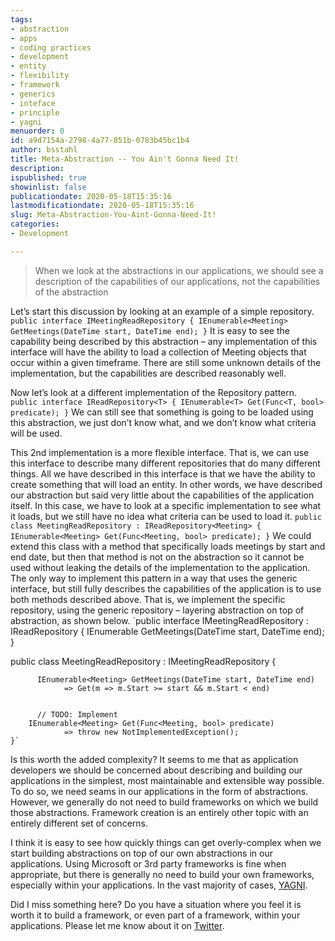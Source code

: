 ```yaml
---
tags:
- abstraction
- apps
- coding practices
- development
- entity
- flexibility
- framework
- generics
- inteface
- principle
- yagni
menuorder: 0
id: a9d7154a-2798-4a77-851b-0783b45bc1b4
author: bsstahl
title: Meta-Abstraction -- You Ain't Gonna Need It!
description: 
ispublished: true
showinlist: false
publicationdate: 2020-05-18T15:35:16
lastmodificationdate: 2020-05-18T15:35:16
slug: Meta-Abstraction-You-Aint-Gonna-Need-It!
categories:
- Development

---
```



> When we look at the abstractions in our applications, we should see a description of the capabilities of our applications, not the capabilities of the abstraction


Let’s start this discussion by looking at an example of a simple repository.
 `public interface IMeetingReadRepository
    {
        IEnumerable<Meeting> GetMeetings(DateTime start, DateTime end);
    }`
It is easy to see the capability being described by this abstraction – any implementation of this interface will have the ability to load a collection of Meeting objects that occur within a given timeframe. There are still some unknown details of the implementation, but the capabilities are described reasonably well.

Now let’s look at a different implementation of the Repository pattern.
`public interface IReadRepository<T>
    {
        IEnumerable<T> Get(Func<T, bool> predicate);
    }`
We can still see that something is going to be loaded using this abstraction, we just don’t know what, and we don’t know what criteria will be used.

This 2nd implementation is a more flexible interface. That is, we can use this interface to describe many different repositories that do many different things. All we have described in this interface is that we have the ability to create something that will load an entity. In other words, we have described our abstraction but said very little about the capabilities of the application itself. In this case, we have to look at a specific implementation to see what it loads, but we still have no idea what criteria can be used to load it.
`public class MeetingReadRepository : IReadRepository<Meeting>
    {
        IEnumerable<Meeting> Get(Func<Meeting, bool> predicate);
    }`
We could extend this class with a method that specifically loads meetings by start and end date, but then that method is not on the abstraction so it cannot be used without leaking the details of the implementation to the application.  The only way to implement this pattern in a way that uses the generic interface, but still fully describes the capabilities of the application is to use both methods described above. That is, we implement the specific repository, using the generic repository – layering abstraction on top of abstraction, as shown below.
`public interface IMeetingReadRepository : IReadRepository<Meeting>
    {
        IEnumerable<Meeting> GetMeetings(DateTime start, DateTime end);
    }

  public class MeetingReadRepository : IMeetingReadRepository
    {

          IEnumerable<Meeting> GetMeetings(DateTime start, DateTime end) 
                => Get(m => m.Start >= start && m.Start < end)


          // TODO: Implement
        IEnumerable<Meeting> Get(Func<Meeting, bool> predicate)
                => throw new NotImplementedException();
    }`
Is this worth the added complexity? It seems to me that as application developers we should be concerned about describing and building our applications in the simplest, most maintainable and extensible way possible. To do so, we need seams in our applications in the form of abstractions. However, we generally do not need to build frameworks on which we build those abstractions. Framework creation is an entirely other topic with an entirely different set of concerns.

I think it is easy to see how quickly things can get overly-complex when we start building abstractions on top of our own abstractions in our applications. Using Microsoft or 3rd party frameworks is fine when appropriate, but there is generally no need to build your own frameworks, especially within your applications. In the vast majority of cases, [YAGNI](/?tag=/yagni).

Did I miss something here? Do you have a situation where you feel it is worth it to build a framework, or even part of a framework, within your applications. Please let me know about it on [Twitter](https://twitter.com/bsstahl).

